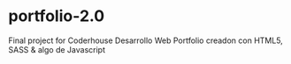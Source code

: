 # portfolio-2.0

Final project for Coderhouse Desarrollo Web
Portfolio creadon con HTML5, SASS & algo de Javascript
